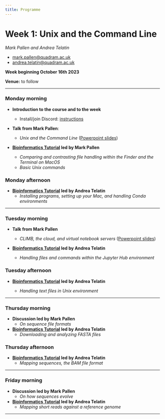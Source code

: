 ```yaml
---
title: Programme
---
```



# Week 1: Unix and the Command Line

_Mark Pallen and Andrea Telatin_

* [mark.pallen@quadram.ac.uk](mailto:mark.pallen@quadram.ac.uk)
* [andrea.telatin@quadram.ac.uk](mailto:andrea.telatin)

**Week beginning October 16th 2023**

**Venue:** to follow

***

### Monday morning

- **Introduction to the course and to the week**
	-  Install/join Discord: [instructions](Installing_Discord.md)

- **Talk from Mark Pallen**:
  -  _Unix and the Command Line_ ([Powerpoint slides](https://github.com/mmbdtp/mmbdtp.github.io/raw/gh-pages/githubio/2023_course/week_1/2023_Week1_Command_line_Unix.pptx))
- **[Bioinformatics Tutorial](week_1_Monday_session_1.md) led by Mark Pallen**
  -  _Comparing and contrasting file handling within the Finder and the Terminal on MacOS_
  -  _Basic Unix commands_

### Monday afternoon

- **[Bioinformatics Tutorial](week_1_Monday_session_2.md)  led by Andrea Telatin**
  -  _Installing programs, setting up your Mac, and handling Conda environments_

***

### Tuesday morning

- **Talk from Mark Pallen**
  -  _CLIMB, the cloud, and virtual notebook servers_ ([Powerpoint slides](https://github.com/mmbdtp/mmbdtp.github.io/raw/gh-pages/githubio/2023_course/week_1/2023_Week1_CLIMB_cloud_notebooks.pptx))
- **[Bioinformatics Tutorial](week_1_Tuesday_session_1.md) led by Andrea Telatin**

  -  _Handling files and commands within the Jupyter Hub environment_

### Tuesday afternoon

- **[Bioinformatics Tutorial](week_1_Tuesday_session_2.md) led by Andrea Telatin**

  -  _Handling text files in Unix environment_

***

### Thursday morning

- **Discussion led by Mark Pallen**
  -  _On sequence file formats_
- **[Bioinformatics Tutorial](week_1_Thursday_session_1.md) led by Andrea Telatin**
  -  _Downloading and analyzing FASTA files_

### Thursday afternoon

- **[Bioinformatics Tutorial](week_1_Thursday_session_1.md) led by Andrea Telatin**
  -  _Mapping sequences, the BAM file format_

***

### Friday morning

- **Discussion led by Mark Pallen**
  -  _On how sequences evolve_
- **[Bioinformatics Tutorial](week_1_Friday_session_1.md) led by Andrea Telatin**
  -  _Mapping short reads against a reference genome_

***

